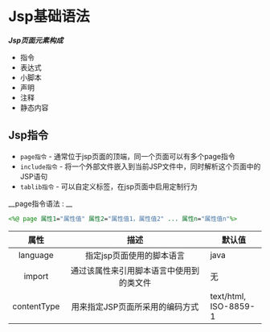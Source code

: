 Jsp基础语法
===

___Jsp页面元素构成___

- 指令
- 表达式
- 小脚本
- 声明
- 注释
- 静态内容



Jsp指令
---

- `page指令` - 通常位于jsp页面的顶端，同一个页面可以有多个page指令
- `include指令` - 将一个外部文件嵌入到当前JSP文件中，同时解析这个页面中的JSP语句
- `tablib指令` - 可以自定义标签，在jsp页面中启用定制行为



__page指令语法 : __

```jsp
<%@ page 属性1="属性值" 属性2="属性值1，属性值2" ... 属性n="属性值n"%>
```

|    属性     |                   描述                   | 默认值                     |
| :---------: | :--------------------------------------: | -------------------------- |
|  language   |        指定jsp页面使用的脚本语言         | java                       |
|   import    | 通过该属性来引用脚本语言中使用到的类文件 | 无                         |
| contentType |     用来指定JSP页面所采用的编码方式      | text/html,<br />ISO-8859-1 |


